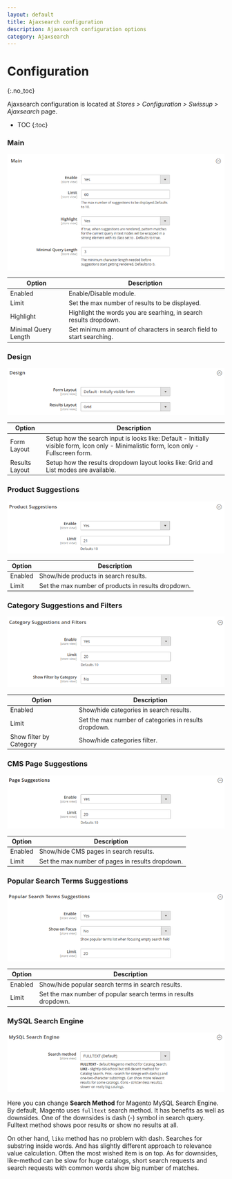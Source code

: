 ```yaml
---
layout: default
title: Ajaxsearch configuration
description: Ajaxsearch configuration options
category: Ajaxsearch
---
```


# Configuration
{:.no_toc}

Ajaxsearch configuration is located at _Stores > Configuration > Swissup > Ajaxsearch_
page.

* TOC
{:toc}

### Main

![Main Section](/images/m2/ajaxsearch/configuration/main.png)

Option      | Description
------------|---------------
Enabled     | Enable/Disable module.
Limit       | Set the max number of results to be displayed.
Highlight   | Highlight the words you are searhing, in search results dropdown.
Minimal Query Length | Set minimum amount of characters in search field to start searching.

### Design

![Design Section](/images/m2/ajaxsearch/configuration/design.png)

Option      | Description
------------|---------------
Form Layout | Setup how the search input is looks like: Default - Initially visible form, Icon only - Minimalistic form, Icon only - Fullscreen form.
Results Layout | Setup how the results dropdown layout looks like: Grid and List modes are available.

### Product Suggestions

![Product Suggestions Section](/images/m2/ajaxsearch/configuration/product-suggestions.png)

Option      | Description
------------|---------------
Enabled     | Show/hide products in search results.
Limit       | Set the max number of products in results dropdown.

### Category Suggestions and Filters

![Category Suggestions Section](/images/m2/ajaxsearch/configuration/category-suggestions-and-filters.png)

Option      | Description
------------|---------------
Enabled     | Show/hide categories in search results.
Limit       | Set the max number of categories in results dropdown.
Show filter by Category | Show/hide categories filter.

### CMS Page Suggestions

![CMS Page Suggestions](/images/m2/ajaxsearch/configuration/page-suggestions.png)

Option      | Description
------------|---------------
Enabled     | Show/hide CMS pages in search results.
Limit       | Set the max number of pages in results dropdown.

### Popular Search Terms Suggestions

![Popular Search Terms Suggestions](/images/m2/ajaxsearch/configuration/popular-search-terms-suggestions.png)

Option      | Description
------------|---------------
Enabled     | Show/hide popular search terms in search results.
Limit       | Set the max number of popular search terms in results dropdown.

### MySQL Search Engine

![Ajaxsearch mysql config](/images/m2/ajaxsearch/configuration/search-engine.png)

Here you can change **Search Method** for Magento MySQL Search Engine. By default,
Magento uses `fulltext` search method. It has benefits as well as downsides.
One of the downsides is dash (-) symbol in search query. Fulltext method shows
poor results or show no results at all.

On other hand, `like` method has no problem with dash. Searches for substring
inside words. And has slightly different approach to relevance value calculation.
Often the most wished item is on top. As for downsides, like-method can be slow
for huge catalogs, short search requests and search requests with common words
show big number of matches.
